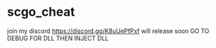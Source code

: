 # scgo_cheat
join my discord https://discord.gg/K8uUePfPxf will release soon 
GO TO DEBUG FOR DLL THEN INJECT DLL
